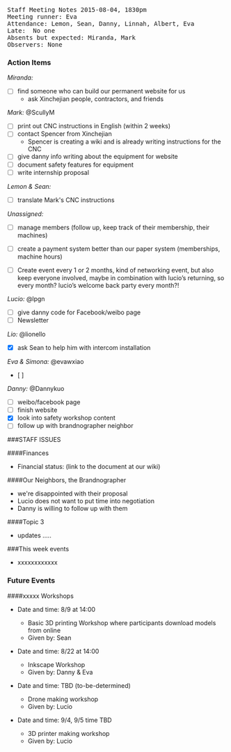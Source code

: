 <pre>
Staff Meeting Notes 2015-08-04, 1830pm
Meeting runner: Eva
Attendance: Lemon, Sean, Danny, Linnah, Albert, Eva
Late:  No one
Absents but expected: Miranda, Mark
Observers: None
</pre>

### Action Items

*Miranda:*
- [ ] find someone who can build our permanent website for us
  * ask Xinchejian people, contractors, and friends 
  
*Mark:* @ScullyM
- [ ] print out CNC instructions in English (within 2 weeks)
- [ ] contact Spencer from Xinchejian
  * Spencer is creating a wiki and is already writing instructions for the CNC
- [ ] give danny info writing about the equipment for website
- [ ] document safety features for equipment
- [ ] write internship proposal
 
*Lemon & Sean:*
- [ ] translate Mark's CNC instructions

*Unassigned:*
- [ ] manage members (follow up, keep track of their membership, their machines)
- [ ] create a payment system better than our paper system (memberships, machine hours)
- [ ] Create event every 1 or 2 months, kind of networking event, but also keep everyone involved, maybe in combination with lucio’s returning, so every month? lucio’s welcome back party every month?!


*Lucio:* @lpgn
- [ ] give danny code for Facebook/weibo page
- [ ] Newsletter

*Lio:* @lionello
- [x] ask Sean to help him with intercom installation

*Eva & Simona:* @evawxiao
- [ ] 

*Danny:* @Dannykuo
- [ ] weibo/facebook page
- [ ] finish website
- [x] look into safety workshop content
- [ ] follow up with brandnographer neighbor

###STAFF ISSUES

####Finances

* Financial status: (link to the document at our wiki)


####Our Neighbors, the Brandnographer

* we're disappointed with their proposal
* Lucio does not want to put time into negotiation
* Danny is willing to follow up with them

####Topic 3

* updates .....

###This week events

* xxxxxxxxxxxx

### Future Events

####xxxxx Workshops

* Date and time: 8/9 at 14:00
  * Basic 3D printing Workshop where participants download models from online
  * Given by: Sean

* Date and time: 8/22 at 14:00
  * Inkscape Workshop
  * Given by: Danny & Eva

* Date and time: TBD (to-be-determined)
  * Drone making workshop
  * Given by: Lucio

* Date and time: 9/4, 9/5 time TBD
  * 3D printer making workshop
  * Given by: Lucio
